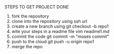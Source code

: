 STEPS TO GET PROJECT DONE

1. fork the repository
2. clone into the repository using ssh url
3. create a new branch using 
    git checkout -b repo1
4. wite your steps in a readme file
    vim rwadme1.md
5. commit the code
    git commit -m "moses commit"
6. push to the cloud
    git push -u origin repo1
7. merge the repo
